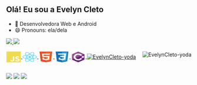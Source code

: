 ## Olá! Eu sou a Evelyn Cleto

- 🌱 Desenvolvedora Web e Android
- 😄 Pronouns: ela/dela


<div>
  <a href="https://github.com/EvelynCleto">
  <img height="180em" src="https://github-readme-stats.vercel.app/api?username=EvelynCleto&show_icons=true&theme=dracula&include_all_commits=true&count_private=true"/>
  <img height="180em" src="https://github-readme-stats.vercel.app/api/top-langs/?username=EvelynCleto&layout=compact&langs_count=7&theme=dracula"/>
</div>
  
  <div style="display: inline_block"><br>
  <img align="center" alt="EvelynCleto-Js" height="30" width="40" src="https://raw.githubusercontent.com/devicons/devicon/master/icons/javascript/javascript-plain.svg">
  <img align="center" alt="EvelynCleto-React" height="30" width="40" src="https://raw.githubusercontent.com/devicons/devicon/master/icons/react/react-original.svg">
  <img align="center" alt="EvelynCleto-HTML" height="30" width="40" src="https://raw.githubusercontent.com/devicons/devicon/master/icons/html5/html5-original.svg">
  <img align="center" alt="EvelynCleto-CSS" height="30" width="40" src="https://raw.githubusercontent.com/devicons/devicon/master/icons/css3/css3-original.svg">
  <img align="center" alt="EvelynCleto-Csharp" height="30" width="40" src="https://raw.githubusercontent.com/devicons/devicon/master/icons/csharp/csharp-original.svg">
  <img align="right" alt="EvelynCleto-yoda" src="https://cdn.discordapp.com/attachments/795358919417397249/825430589581688872/hi.gif">
  <img align="center" alt="EvelynCleto-yoda"   height="30" width="40"src="https://cdn.jsdelivr.net/gh/devicons/devicon/icons/java/java-original-wordmark.svg">
</div>
  
  ##
  
  <div> 
  <a href="https://www.instagram.com/eve_cleto/" target="_blank"><img src="https://img.shields.io/badge/-Instagram-%23E4405F?style=for-the-badge&logo=instagram&logoColor=white" target="_blank"></a>
  <a href = "evelynscleto@gmail.com"><img src="https://img.shields.io/badge/-Gmail-%23333?style=for-the-badge&logo=gmail&logoColor=white" target="_blank"></a>
  <a href="https://www.linkedin.com/in/evelyn-cleto-502114200" target="_blank"><img src="https://img.shields.io/badge/-LinkedIn-%230077B5?style=for-the-badge&logo=linkedin&logoColor=white" target="_blank"></a> 
 
 
 
</div>
